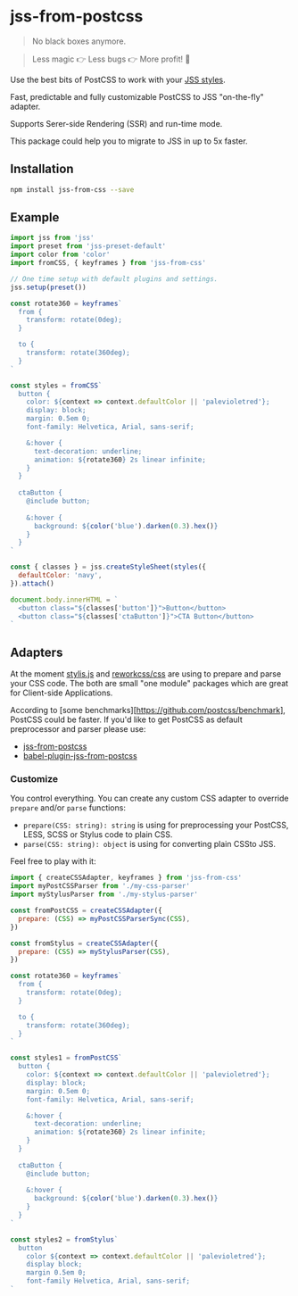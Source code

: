 # jss-from-postcss

> No black boxes anymore.

> Less magic 👉 Less bugs 👉 More profit! 🚀

Use the best bits of PostCSS to work with your [JSS styles](https://github.com/cssinjs/jss).

Fast, predictable and fully customizable PostCSS to JSS "on-the-fly" adapter.

Supports Serer-side Rendering (SSR) and run-time mode.

This package could help you to migrate to JSS in up to 5x faster.

## Installation

```bash
npm install jss-from-css --save
```

## Example

```javascript
import jss from 'jss'
import preset from 'jss-preset-default'
import color from 'color'
import fromCSS, { keyframes } from 'jss-from-css'

// One time setup with default plugins and settings.
jss.setup(preset())

const rotate360 = keyframes`
  from {
    transform: rotate(0deg);
  }

  to {
    transform: rotate(360deg);
  }
`

const styles = fromCSS`
  button {
    color: ${context => context.defaultColor || 'palevioletred'};
    display: block;
    margin: 0.5em 0;
    font-family: Helvetica, Arial, sans-serif;

    &:hover {
      text-decoration: underline;
      animation: ${rotate360} 2s linear infinite;
    }
  }
  
  ctaButton {
    @include button;
    
    &:hover {
      background: ${color('blue').darken(0.3).hex()}
    }
  }
`

const { classes } = jss.createStyleSheet(styles({
  defaultColor: 'navy',
}).attach()

document.body.innerHTML = `
  <button class="${classes['button']}">Button</button>
  <button class="${classes['ctaButton']}">CTA Button</button>
`
```

## Adapters

At the moment [stylis.js](https://github.com/thysultan/stylis.js) and [reworkcss/css](https://github.com/reworkcss/css) are using to prepare and parse your CSS code. The both are small "one module" packages which are great for Client-side Applications.

According to [some benchmarks][https://github.com/postcss/benchmark], PostCSS could be faster. If you'd like to get PostCSS as default preprocessor and parser please use:

+ [jss-from-postcss](https://www.npmjs.com/package/jss-from-postcss)
+ [babel-plugin-jss-from-postcss](https://www.npmjs.com/package/babel-plugin-jss-from-postcss)

### Customize

You control everything. You can create any custom CSS adapter to override `prepare` and/or `parse` functions:

+ `prepare(CSS: string): string` is using for preprocessing your PostCSS, LESS, SCSS or Stylus code to plain CSS.
+ `parse(CSS: string): object` is using for converting plain CSSto JSS.

Feel free to play with it:

```javascript
import { createCSSAdapter, keyframes } from 'jss-from-css'
import myPostCSSParser from './my-css-parser'
import myStylusParser from './my-stylus-parser'

const fromPostCSS = createCSSAdapter({
  prepare: (CSS) => myPostCSSParserSync(CSS),
})

const fromStylus = createCSSAdapter({
  prepare: (CSS) => myStylusParser(CSS),
})

const rotate360 = keyframes`
  from {
    transform: rotate(0deg);
  }

  to {
    transform: rotate(360deg);
  }
`

const styles1 = fromPostCSS`
  button {
    color: ${context => context.defaultColor || 'palevioletred'};
    display: block;
    margin: 0.5em 0;
    font-family: Helvetica, Arial, sans-serif;

    &:hover {
      text-decoration: underline;
      animation: ${rotate360} 2s linear infinite;
    }
  }
  
  ctaButton {
    @include button;
    
    &:hover {
      background: ${color('blue').darken(0.3).hex()}
    }
  }
`

const styles2 = fromStylus`
  button 
    color ${context => context.defaultColor || 'palevioletred'};
    display block;
    margin 0.5em 0;
    font-family Helvetica, Arial, sans-serif;
`
```

